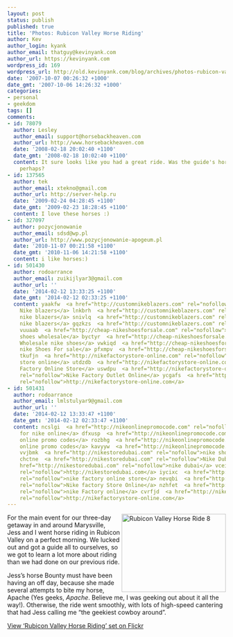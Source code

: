 ```yaml
---
layout: post
status: publish
published: true
title: 'Photos: Rubicon Valley Horse Riding'
author: Kev
author_login: kyank
author_email: thatguy@kevinyank.com
author_url: https://kevinyank.com
wordpress_id: 169
wordpress_url: http://old.kevinyank.com/blog/archives/photos-rubicon-valley-horse-riding
date: '2007-10-07 00:26:32 +1000'
date_gmt: '2007-10-06 14:26:32 +1000'
categories:
- personal
- geekdom
tags: []
comments:
- id: 78079
  author: Lesley
  author_email: support@horsebackheaven.com
  author_url: http://www.horsebackheaven.com
  date: '2008-02-18 20:02:40 +1100'
  date_gmt: '2008-02-18 10:02:40 +1100'
  content: It sure looks like you had a great ride. Was the guide's horse Comanche
    perhaps?
- id: 137565
  author: tek
  author_email: xtekno@gmail.com
  author_url: http://server-help.ru
  date: '2009-02-24 04:28:45 +1100'
  date_gmt: '2009-02-23 18:28:45 +1100'
  content: I love these horses :)
- id: 327097
  author: pozycjonowanie
  author_email: sdsd@wp.pl
  author_url: http://www.pozycjonowanie-apogeum.pl
  date: '2010-11-07 00:21:58 +1100'
  date_gmt: '2010-11-06 14:21:58 +1100'
  content: i like horses:)
- id: 501430
  author: rodoarrance
  author_email: zuikijlyar3@gmail.com
  author_url: ''
  date: '2014-02-12 13:33:25 +1100'
  date_gmt: '2014-02-12 02:33:25 +1100'
  content: yaakfw  <a href="http://customnikeblazers.com" rel="nofollow">customize
    Nike blazers</a> lnkbrh  <a href="http://customnikeblazers.com" rel="nofollow">customize
    nike blazers</a> snivlq  <a href="http://customnikeblazers.com" rel="nofollow">customised
    nike blazers</a> gqzkzs  <a href="http://customnikeblazers.com" rel="nofollow">http://customnikeblazers.com</a>
    vuuaab  <a href="http://cheap-nikeshoesforsale.com" rel="nofollow">cheap nike
    shoes wholesale</a> byctyr  <a href="http://cheap-nikeshoesforsale.com" rel="nofollow">cheap
    Wholesale nike shoes</a> vwkiqd  <a href="http://cheap-nikeshoesforsale.com" rel="nofollow">Cheap
    nike Shoes For sale</a> pfxmpv  <a href="http://cheap-nikeshoesforsale.com" rel="nofollow">http://cheap-nikeshoesforsale.com</a>
    tkufjn  <a href="http://nikefactorystore-online.com" rel="nofollow">nike factory
    store online</a> utdzdb  <a href="http://nikefactorystore-online.com" rel="nofollow">Nike
    Factory Online Store</a> uswdpu  <a href="http://nikefactorystore-online.com"
    rel="nofollow">Nike Factory Outlet Online</a> ycgafs  <a href="http://nikefactorystore-online.com"
    rel="nofollow">http://nikefactorystore-online.com</a>
- id: 501431
  author: rodoarrance
  author_email: lmlstulyar9@gmail.com
  author_url: ''
  date: '2014-02-12 13:33:47 +1100'
  date_gmt: '2014-02-12 02:33:47 +1100'
  content: ncslgi  <a href="http://nikeonlinepromocode.com" rel="nofollow">promo code
    for nike online</a> dfxusp  <a href="http://nikeonlinepromocode.com" rel="nofollow">nike
    online promo codes</a> rozbhg  <a href="http://nikeonlinepromocode.com" rel="nofollow">nike
    online promo codes</a> kavyyw  <a href="http://nikeonlinepromocode.com" rel="nofollow">http://nikeonlinepromocode.com</a>
    vvjbmk  <a href="http://nikestoredubai.com" rel="nofollow">nike shoes dubai</a>
    chctne  <a href="http://nikestoredubai.com" rel="nofollow">Nike Dubai</a> ppwqku  <a
    href="http://nikestoredubai.com" rel="nofollow">nike dubai</a> vceipg  <a href="http://nikestoredubai.com"
    rel="nofollow">http://nikestoredubai.com</a> iycixc  <a href="http://nikefactorystore-online.com"
    rel="nofollow">nike factory online store</a> nevqbi  <a href="http://nikefactorystore-online.com"
    rel="nofollow">Nike factory Store Online</a> nzhfet  <a href="http://nikefactorystore-online.com"
    rel="nofollow">nike Factory online</a> cvrfjd  <a href="http://nikefactorystore-online.com"
    rel="nofollow">http://nikefactorystore-online.com</a>
---
```

<div><a href="https://www.flickr.com/photos/sentience/sets/72157602289450365/" title="View ‘Rubicon Valley Horse Riding’ set on Flickr"><img src="https://farm3.static.flickr.com/2084/1497400602_2d3d3abd51_m.jpg" width="240" height="180" alt="Rubicon Valley Horse Ride 8" align="right" /></a></div>
<p>For the main event for our three-day getaway in and around Marysville, Jess and I went horse riding in Rubicon Valley on a perfect morning. We lucked out and got a guide all to ourselves, so we got to learn a lot more about riding than we had done on our previous ride.</p>
<p>Jess’s horse Bounty must have been having an off day, because she made several attempts to bite my horse, Apache (Yes geeks, <em>Apache</em>. Believe me, I was geeking out about it all the way!). Otherwise, the ride went smoothly, with lots of high-speed cantering that had Jess calling me “the geekiest cowboy around”.</p>
<p><a href="https://www.flickr.com/photos/sentience/sets/72157602289450365/">View ‘Rubicon Valley Horse Riding’ set on Flickr</a></p>
